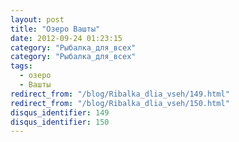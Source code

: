 ```yaml
---
layout: post
title: "Озеро Вашты"
date: 2012-09-24 01:23:15
category: "Рыбалка_для_всех"
category: "Рыбалка_для_всех"
tags:
  - озеро
  - Вашты
redirect_from: "/blog/Ribalka_dlia_vseh/149.html"
redirect_from: "/blog/Ribalka_dlia_vseh/150.html"
disqus_identifier: 149
disqus_identifier: 150
---
```

